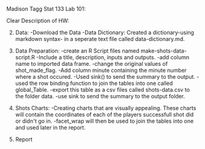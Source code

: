 Madison Tagg
Stat 133
Lab 101:


Clear Description of HW:


2. Data:
  -Download the Data
  -Data Dictionary:
    Created a dictionary-using markdown syntax- in a seperate text file called data-dictionary.md.

3. Data Preparation:
  -create an R Script files named make-shots-data-script.R
  -Include a title, description, inputs and outputs.
  -add column name to imported data frame.
  -change the original values of shot_made_flag.
  -Add column minute containing the minute number where a shot occured.
  -Used sink() to send the summary to the output.
  -used the row binding function to join the tables into one called global_Table.
  -export this table as a csv files called shots-data.csv to the folder data.
  -use sink to send the summary to the output folder.
  
4. Shots Charts:
  -Creating charts that are visually appealing. These charts will contain the coordinates of each of the players successfull shot did or didn't go in.
  -facet_wrap will then be used to join the tables into one and used later in the report.
  
5. Report
